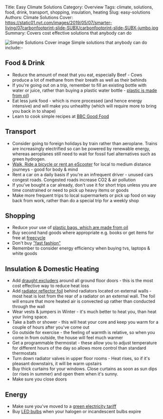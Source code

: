Title: Easy Climate Solutions
Category: Overview
Tags: climate, solutions, food, drink, transport, shopping, insulation, heating
Slug: easy-solutions
Authors: Climate Solutions
Cover: https://static01.nyt.com/images/2019/05/07/smarter-living/07carbonfootprint-slide-SUBX/carbonfootprint-slide-SUBX-jumbo.jpg
Summary: Covers cost effective solutions that anybody can do

![Simple Solutions Cover image](https://static01.nyt.com/images/2019/05/07/smarter-living/07carbonfootprint-slide-SUBX/carbonfootprint-slide-SUBX-jumbo.jpg)
Simple solutions that anybody can do include:-

## Food & Drink
* Reduce the amount of meat that you eat, especially Beef - Cows produce a lot of methane from their breath as well as their behinds
* If you're going out on a trip, remember to fill an existing bottle with water or juice, rather than buying a plastic water bottle - [plastic is made from oil](https://www.plasticseurope.org/en/about-plastics/what-are-plastics/how-plastics-are-made))
* Eat less junk food - which is more processed (and hence energy intensive) and will make you unhealthy (which will require more to bring you back in to shape)
* Learn to cook simple recipes at [BBC Good Food](https://www.bbcgoodfood.com/) 

## Transport
* Consider going to foreign holidays by train rather than aeroplane. Trains are increasingly electrified so can be powered by renewable energy, whereas aeroplanes still need to wait for fossil fuel alternatives such as green hydrogen.
* [Walk, Ride a bicycle or rent an eScooter](https://www.gov.uk/government/publications/active-travel-a-briefing-for-local-authorities) for local to medium distance journeys - good for body & mind
* Rent a car on a daily basis if you're an infrequent driver - unused cars congest roads. Congested roads increase CO2 & air pollution
* If you've bought a car already, don't use it for short trips unless you are time constrained or need to pick up heavy items or goods
* Make more frequent trips to local supermarkets or pick up food on way back from work, rather than do a special trip for a weekly shop

## Shopping
* Reduce your use of [plastic bags, which are made from oil](https://www.plasticseurope.org/en/about-plastics/what-are-plastics/how-plastics-are-made)
* Buy second hand goods where appropriate e.g. books or get items for free at [freecycle](https://www.freecycle.org/)
* Don't buy ["fast fashion"](https://www.thegoodtrade.com/features/what-is-fast-fashion#:~:text=Good%20on%20You,seasonal%20basis%20is%20being%20challenged.)
* Remember to consider energy efficiency when buying tvs, laptops & white goods

## Insulation & Domestic Heating
* Add [draught excluders](https://www.toolstation.com/ironmongery/draught-excluders/c272?redirect=draught+excluder) around all ground floor doors - this is the most cost effective way to reduce heat loss
* Add [radiator reflector foil](https://www.toolstation.com/ybs-radiator-reflector-foam/p27189) behind radiators located on external walls - most heat is lost from the rear of a radiator on an external wall. The foil will ensure that more heated air is convected up rather than conducted through the wall
* Wear vests & jumpers in Winter - it's much better to heat you, than heat your living space.
* Take a bath or shower - this will heat your core and keep you warm for a couple of hours after you've come out
* Go outside for exercise - the feeling of warmth is relative, so when you come in from outside, the house will feel much warmer
* Get a programmable thermostat - these allow you to adjust temperature for different hours of the day so allows more control than standard thermostats
* Turn down radiator valves in upper floor rooms - Heat rises, so if it's pleasant downstairs, it will be warm upstairs
* Buy thick curtains for your windows. Close curtains as soon as sun dips (or rises in summer) and open them when it's sunny.
* Make sure you close doors

## Energy 
* Make sure you've moved to a [green electricity tariff](https://www.moneysavingexpert.com/utilities/cheap-green-energy/)
* Buy [LED bulbs](https://www.ledbulbs.co.uk/) when your halogen or incandescent bulbs expire
